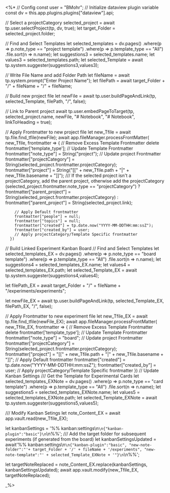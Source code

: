 <%*
// Config
const user = "BMohr";
// Initialize dataview plugin variable
const dv = this.app.plugins.plugins["dataview"].api;

// Select a projectCategory
selected_project = await tp.user.selectProject(tp, dv, true);
let target_Folder = selected_project.folder;

// Find and Select Templates
let selected_templates = dv.pages()
	.where(p => p.note_type == "project template")
	.where(p => p.template_type == "All")
	.file.sort(n => n.name);
let suggestions3 = selected_templates.name;
let values3 = selected_templates.path;
let selected_Template = await tp.system.suggester(suggestions3,values3);	

// Write File Name and add Folder Path
let fileName = await tp.system.prompt("Enter Project Name");
let filePath = await target_Folder + "/" + fileName + "/" + fileName;

// Build new project file
let newFile = await tp.user.buildPageAndLink(tp, selected_Template, filePath, "/", false); 

// Link to Parent project
await tp.user.embedPageToTarget(tp, selected_project.name, newFile, "# Notebook", "# Notebook", linkToHeading = true);

// Apply Frontmatter to new project file
let new_Tfile = await tp.file.find_tfile(newFile);
await app.fileManager.processFrontMatter(
      new_Tfile,
      frontmatter => {
		// Remove Excess Template Frontmatter
		delete frontmatter['template_type'];
		// Update Template Frontmatter
		frontmatter["note_type"] = String("project");
		// Update project Frontmatter
		frontmatter["projectCategory"] = String(selected_project.frontmatter.projectCategory);	
		frontmatter["project"] = String("[[" + new_Tfile.path + "|" + new_Tfile.basename + "]]");
		/// If the selected project isn't a projectCategory, add the parent project, otherwise add the projectCategory
		(selected_project.frontmatter.note_type == "projectCategory") ? frontmatter["parent_project"] = String(selected_project.frontmatter.projectCategory) : frontmatter["parent_project"] = String(selected_project.link);

        // Apply Default frontmatter
		frontmatter["people"] = null;
        frontmatter["topics"] = null;
        frontmatter["created"] = tp.date.now("YYYY-MM-DDTHH:mm:ssZ");
        frontmatter["created_by"] = user; 
        // Apply projectCategory/Template Specific frontmatter
      })

// Build Linked Experiment Kanban Board
// Find and Select Templates
let selected_templates_EX = dv.pages()
	.where(p => p.note_type == "board template")
	.where(p => p.template_type == "All")
	.file.sort(n => n.name);
let suggestions4 = selected_templates_EX.name;
let values4 = selected_templates_EX.path;
let selected_Template_EX = await tp.system.suggester(suggestions4,values4);

let filePath_EX = await target_Folder + "/" + fileName + "/experiments/experiments";

let newFile_EX = await tp.user.buildPageAndLink(tp, selected_Template_EX, filePath_EX, "/", false); 

// Apply Frontmatter to new experiment file
let new_Tfile_EX = await tp.file.find_tfile(newFile_EX);
await app.fileManager.processFrontMatter(
      new_Tfile_EX,
      frontmatter => {
		// Remove Excess Template Frontmatter
		delete frontmatter['template_type'];
		// Update Template Frontmatter
		frontmatter["note_type"] = "board";
		// Update project Frontmatter
		frontmatter["projectCategory"] = String(selected_project.frontmatter.projectCategory);	
		frontmatter["project"] = "[[" + new_Tfile.path + "|" + new_Tfile.basename + "]]";
        // Apply Default frontmatter
        frontmatter["created"] = tp.date.now("YYYY-MM-DDTHH:mm:ssZ");
        frontmatter["created_by"] = user; 
        // Apply projectCategory/Template Specific frontmatter
      })
// Update Kanban Settings
/// Get the Template for Experimental Cards
let selected_templates_EXNote = dv.pages()
	.where(p => p.note_type == "card template")
	.where(p => p.template_type == "All")
	.file.sort(n => n.name);
let suggestions5 = selected_templates_EXNote.name;
let values5 = selected_templates_EXNote.path;
let selected_Template_EXNote = await tp.system.suggester(suggestions5,values5);

/// Modify Kanban Setings
let note_Content_EX = await app.vault.read(new_Tfile_EX);

let kanbanSettings = '%% kanban:settings\n```\n{"kanban-plugin":"basic"}\n```\n%%';
/// Add the target folder for subsequent experiments (if generated from the board)
let kanbanSettingsUpdated = await'%% kanban:settings\n```\n{"kanban-plugin":"basic", "new-note-folder":"'+ target_Folder + '/' + fileName + '/experiments", "new-note-template":"' + selected_Template_EXNote + '"}\n```\n%%';

let targetNoteReplaced = note_Content_EX.replace(kanbanSettings, kanbanSettingsUpdated);
await app.vault.modify(new_Tfile_EX, targetNoteReplaced);

_%>


